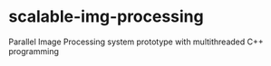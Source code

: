 # scalable-img-processing
Parallel Image Processing system prototype with multithreaded C++ programming
